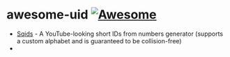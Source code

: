 # awesome-uid [![Awesome](https://awesome.re/badge-flat.svg)](https://awesome.re)

- [Sqids](https://sqids.org/) - A YouTube-looking short IDs from numbers generator (supports a custom alphabet and is guaranteed to be collision-free)
- 
